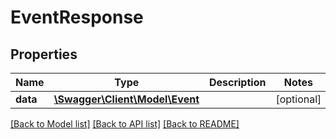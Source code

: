 # EventResponse

## Properties
Name | Type | Description | Notes
------------ | ------------- | ------------- | -------------
**data** | [**\Swagger\Client\Model\Event**](Event.md) |  | [optional] 

[[Back to Model list]](../../README.md#documentation-for-models) [[Back to API list]](../../README.md#documentation-for-api-endpoints) [[Back to README]](../../README.md)

